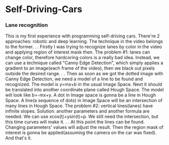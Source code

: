 # Self-Driving-Cars

<h3> Lane recognition </h3>
This is my first experience with programming self-driving cars. There're 2 approaches: robotic and deep learning. The technique in the video belongs to the former. .
.
Firstly I was trying to recognize lanes by color in the video and applying region of interest mask then. The problem #1: lanes can change color, therefore hardcoring colors is a really bad idea. Instead, we can use a technique called "Canny Edge Detection", which simply applies a gradient to an image(each frame of the video), then we black out pixels outside the desired range. .
.
Then as soon as we got the dotted image with Canny Edge Detection, we need a model of a line to be found and recognized. The model is y=mx+b in the usual Image Space. Next it should be translated into another coordinate plane called Hough Space. The model will look like b=-mx+y. A dot in Image space is gonna be a line in Hough Space. A line(a sequence of dots) in Image Space will be an intersection of many lines in Hough Space. The problem #2: vertical lines(lanes) have infinite slopes. Solution: another parameters and another formula are needed. We can use xcos(t)+ysin(t)=p. We still need the intersection, but this time curves will make it.
.
.
At this point the lines can be found. Changing parameters' values will adjust the result. Then the region mask of interest is gonna be applied(assuming the camera on the car was fixed). And that's it.
